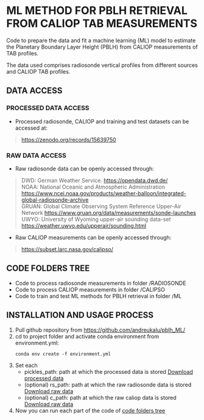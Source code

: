 # ML METHOD FOR PBLH RETRIEVAL FROM CALIOP TAB MEASUREMENTS

Code to prepare the data and fit a machine learning (ML) model to estimate the Planetary Boundary Layer Height (PBLH) from CALIOP measurements of TAB profiles.

The data used comprises radiosonde vertical profiles from different sources and CALIOP TAB profiles. 

## DATA ACCESS 
### PROCESSED DATA ACCESS
* Processed radiosonde, CALIOP and training and test datasets can be accessed at: 
> https://zenodo.org/records/15639750

### RAW DATA ACCESS
* Raw radiosonde data can be openly accessed through:<br/>
> DWD: German Weather Service. https://opendata.dwd.de/<br/>
> NOAA: National Oceanic and Atmospheric Administration https://www.ncei.noaa.gov/products/weather-balloon/integrated-global-radiosonde-archive  <br/>
> GRUAN: Global Climate Observing System Reference Upper-Air Network https://www.gruan.org/data/measurements/sonde-launches  <br/>
> UWYO: University of Wyoming upper-air sounding data-set https://weather.uwyo.edu/upperair/sounding.html  <br/>

* Raw CALIOP measurements can be openly accessed through:  <br/>
> https://subset.larc.nasa.gov/calipso/

## CODE FOLDERS TREE
* Code to process radiosonde measurements in folder /RADIOSONDE <br/>
* Code to process CALIOP measurements in folder /CALIPSO <br/>
* Code to train and test ML methods for PBLH retrieval in folder /ML <br/>

## INSTALLATION AND USAGE PROCESS
1. Pull github repository from https://github.com/andreukalu/pblh_ML/
2. cd to project folder and activate conda environment from environment.yml:
   ```
   conda env create -f environment.yml
   ```
3. Set each
      * pickles_path: path at which the processed data is stored [Download processed data](#processed-data-access)
      * (optional) rs_path: path at which the raw radiosonde data is stored [Download raw data](#raw-data-access)
      * (optional) c_path: path at which the raw caliop data is stored [Download raw data](#raw-data-access)
4. Now you can run each part of the code of [code folders tree](#code-folders-tree)
